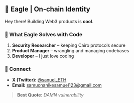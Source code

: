 ## 🦅 Eagle | On-chain Identity

Hey there! Building Web3 products is **cool**.

### 🔧 What Eagle Solves with Code
1. **Security Researcher** – keeping Cairo protocols secure  
2. **Product Manager** – wrangling and managing codebases  
3. **Developer** – I just love coding  

### 🤝 Connect
- **X (Twitter):** [@sanuel_ETH](https://x.com/sanuel_ETH)  
- **Email:** samuonanikesamuel123@gmail.com  

> **Best Quote:** *DAMN vulnerability*

